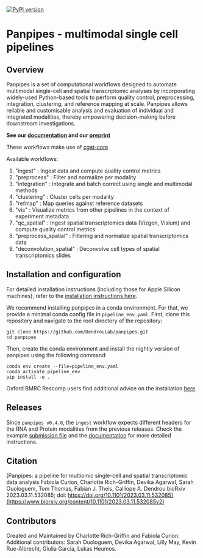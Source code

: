 [![PyPI version](https://badge.fury.io/py/panpipes.svg)](https://badge.fury.io/py/panpipes)

# Panpipes - multimodal single cell pipelines

## Overview

Panpipes is a set of computational workflows designed to automate multimodal single-cell and spatial transcriptomic analyses by incorporating widely-used Python-based tools to perform quality control, preprocessing, integration, clustering, and reference mapping at scale.
Panpipes allows reliable and customisable analysis and evaluation of individual and integrated modalities, thereby empowering decision-making before downstream investigations.

**See our [documentation](https://panpipes-pipelines.readthedocs.io/en/latest/) and our [preprint](https://www.biorxiv.org/content/10.1101/2023.03.11.532085v2)**  

These workflows make use of [cgat-core](https://github.com/cgat-developers/cgat-core)

Available workflows:

1. "ingest" : Ingest data and compute quality control metrics
2. "preprocess" : Filter and normalize per modality
3. "integration" : Integrate and batch correct using single and multimodal methods
4. "clustering" : Cluster cells per modality
5. "refmap" : Map queries against reference datasets
6. "vis" : Visualize metrics from other pipelines in the context of experiment metadata
7. "qc_spatial" : Ingest spatial transcriptomics data (Vizgen, Visium) and compute quality control metrics
8. "preprocess_spatial" : Filtering and normalize spatial transcriptomics data
9. "deconvolution_spatial" : Deconvolve cell types of spatial transcriptomics slides

## Installation and configuration

For detailed installation instructions (including those for Apple Silicon machines), refer to the [installation instructions here](https://panpipes-pipelines.readthedocs.io/en/latest/install.html).

We recommend installing panpipes in a conda environment.
For that, we provide a minimal conda config file in `pipeline_env.yaml`.
First, clone this repository and navigate to the root directory of the repository:

```
git clone https://github.com/DendrouLab/panpipes.git
cd panpipes
```

Then, create the conda environment and install the nightly version of panpipes using the following command:

```
conda env create --file=pipeline_env.yaml 
conda activate pipeline_env
pip install -e .
```

Oxford BMRC Rescomp users find additional advice on the installation [here](https://github.com/DendrouLab/panpipes/blob/main/docs/installation_rescomp.md).

## Releases

Since `panpipes v0.4.0`, the `ingest` workflow expects different headers for the RNA and Protein modalities from the previous releases.
Check the example [submission file](https://github.com/DendrouLab/panpipes/blob/main/docs/usage/sample_file_qc_mm.md) and the [documentation](https://panpipes-pipelines.readthedocs.io/en/latest/usage/setup_for_qc_mm.html) for more detailed instructions.

## Citation

[Panpipes: a pipeline for multiomic single-cell and spatial transcriptomic data analysis
Fabiola Curion, Charlotte Rich-Griffin, Devika Agarwal, Sarah Ouologuem, Tom Thomas, Fabian J. Theis, Calliope A. Dendrou
bioRxiv 2023.03.11.532085; doi: https://doi.org/10.1101/2023.03.11.532085](https://www.biorxiv.org/content/10.1101/2023.03.11.532085v2)

## Contributors

Created and Maintained by Charlotte Rich-Griffin and Fabiola Curion.
Additional contributors: Sarah Ouologuem, Devika Agarwal, Lilly May, Kevin Rue-Albrecht, Giulia Garcia, Lukas Heumos.
